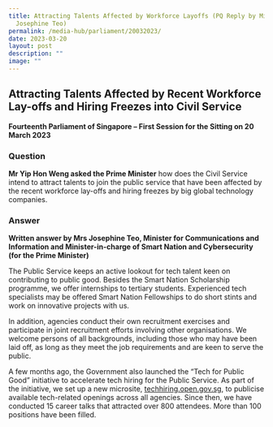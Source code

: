 ```yaml
---
title: Attracting Talents Affected by Workforce Layoffs (PQ Reply by Minister
  Josephine Teo)
permalink: /media-hub/parliament/20032023/
date: 2023-03-20
layout: post
description: ""
image: ""
---
```

## Attracting Talents Affected by Recent Workforce Lay-offs and Hiring Freezes into Civil Service

**Fourteenth Parliament of Singapore – First Session for the Sitting on 20 March 2023**

### Question

**Mr Yip Hon Weng asked the Prime Minister** how does the Civil Service intend to attract talents to join the public service that have been affected by the recent workforce lay-offs and hiring freezes by big global technology companies.

### Answer

**Written answer by Mrs Josephine Teo, Minister for Communications and Information and Minister-in-charge of Smart Nation and Cybersecurity (for the Prime Minister)**

The Public Service keeps an active lookout for tech talent keen on contributing to public good. Besides the Smart Nation Scholarship programme, we offer internships to tertiary students. Experienced tech specialists may be offered Smart Nation Fellowships to do short stints and work on innovative projects with us.

In addition, agencies conduct their own recruitment exercises and participate in joint recruitment efforts involving other organisations. We welcome persons of all backgrounds, including those who may have been laid off, as long as they meet the job requirements and are keen to serve the public.

A few months ago, the Government also launched the “Tech for Public Good” initiative to accelerate tech hiring for the Public Service. As part of the initiative, we set up a new microsite, <a href="https://techhiring.open.gov.sg">techhiring.open.gov.sg</a>, to publicise available tech-related openings across all agencies. Since then, we have conducted 15 career talks that attracted over 800 attendees. More than 100 positions have been filled.